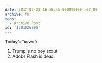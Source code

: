 ```yaml
---
date: 2017-07-25 16:56:35.000000000 -07:00
archive: fb
tags: 
  - Archive Post
id: '1501026995'
---
```


Today’s “news”:

1. Trump is no boy scout.
2. Adobe Flash is dead.
